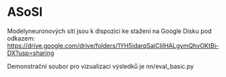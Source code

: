 # ASoSI
Modelyneuronových sítí jsou k dispozici ke stažení na Google Disku pod odkazem: https://drive.google.com/drive/folders/1YH5idarqSajCIilHALgymQhvOKtBi-DX?usp=sharing

Demonstrační soubor pro vizualizaci výsledků je nn/eval_basic.py

